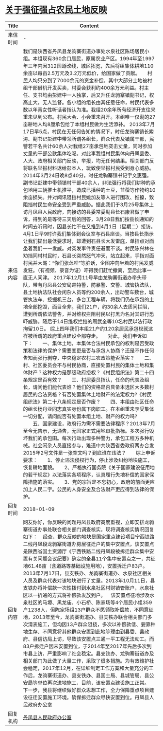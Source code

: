# <a href="http://www.shangluo.gov.cn/zmhd/ldxxxx.jsp?urltype=leadermail.LeaderMailContentUrl&wbtreeid=1112&leadermailid=4487">关于强征强占农民土地反映</a>
| Title |                                                                                                                                                                                                                                                                                                                                                                                                                                                                                                                                                                                                                                                                                                                                                                                                                                                                        Content                                                                                                                                                                                                                                                                                                                                                                                                                                                                                                                                                                                                                                                                                                                                                                                                                                                                         |
|:-----:|--------------------------------------------------------------------------------------------------------------------------------------------------------------------------------------------------------------------------------------------------------------------------------------------------------------------------------------------------------------------------------------------------------------------------------------------------------------------------------------------------------------------------------------------------------------------------------------------------------------------------------------------------------------------------------------------------------------------------------------------------------------------------------------------------------------------------------------------------------------------------------------------------------------------------------------------------------------------------------------------------------------------------------------------------------------------------------------------------------------------------------------------------------------------------------------------------------------------------------------------------------------------------------------------------------------------------------------------------------------------------------------------------------------------------------------------------------------------------------------------------------------------------------------------------------------------------------------------------------------------------------------------------------------------------------------------------------------------------------------------------------|
| 来信时间  | -                                                                                                                                                                                                                                                                                                                                                                                                                                                                                                                                                                                                                                                                                                                                                                                                                                                                                                                                                                                                                                                                                                                                                                                                                                                                                                                                                                                                                                                                                                                                                                                                                                                                                                                                                      |
| 来信内容  | 我们是陕西省丹凤县龙驹寨街道办事处水泉社区陈场居民小组。本组现有360余口居民，原属农业产区。1994年至1997年三年内因312国道改线，城区拓宽，先后将组集体耕地110余亩以每亩2.5万元及3.2万元低价，给国家做了贡献。　　村民人均只分到了7000余元的资金补偿。其中大部分土地被村组干部借机开发买卖，村委会获利约400余万元利益。村主任、支书均由彭建中一人独掌，后又升任龙驹寨镇副书记，权高止大，无人监督。各小组的组长由其任意任命，村民代表多数以年青女性听话者指认为准。我组20余年所有经济开支往来重未见到公布。村民大会、小会重未召开。本组唯一仅剩的27亩耕地人均8厘承包给了本组村民做为生活添补。 2013年7月17日早5点，村民在无任何告知的情况下，时任龙驹寨镇长索涛、副书记彭建中带领所谓各组长，群众代表及镇属干部，民警若干名共计60余人对我组27亩承包地突击丈量，同时参加丈量的干部公款集体吃喝。对此事我组村民集体向丹凤县委、人大、政府相关部门反映，举报，均无任何结果。相关部门反将联名举报材料退给彭本人，玩致使举报村民受到身心威胁。　　2014年3月24日晚8点40分，时任龙驹寨镇书记宇文惠强，副书记彭建中带领镇村干部40余人，非法强行将我们耕种的承包地用三辆推土机推平，造成已播种的土豆，苜蓿等作物约10余亩损失。并对闻讯阻挡村民姚加友等人进行围攻、推搡，致阻挡村民生命安全受到严重威胁。据此我们于3月25号集体上访丹凤县人民政府，向接访的县委常委副县长石康君做了申诉，得到的是等待三天后的回答，3月28日我们按县长通知的时间去听讯时，因县长忙不在又推到4月1日（星期二）接访。4月1日早9时许我们集体到会议室与石县座谈。当按县长指示让我们提出最低要求时，却遭到石县长大发雷庭，单指点对面坐着我们一一发威。对突发事件责任避而不谈。村民陈兴林在劝挡同村村民时，石县长突然怒气冲天，站立起来，手指对面村民并大骂：“你们张怂哩”等脏话，企图冲向坐着的村民发威发狂。（有视频、录音为证）吓得我们赶忙撤离，至后此事一直无人问津。 2017年12月11号早由龙驹寨街道办牵头带队，带有丹凤县公安局巡特警，防暴警、交警、城管执法队，县土地执法队社会闲杂人员等约200余人，出动警车数台，城管执法车、挖掘机三台，多台工程车辆，将我们仍在承包的土地全部挖毁，面目全非。我们21户，约30余人去质问拦阻，遭到所谓依法警告，并对维权拦阻村民以打黑为名对其进行恐吓威胁。随后于14日维权拦挡的周武全等10名村民以法行政拘留10日。 综上四年我们本组21户约120余居民承包权就这样被所谓的政府重点建设全部夺走。　　对此，我们申诉如下：　　一、集体土地，本集体合法村民承包的权利是否受政策和法律的保护？需要变更是否与承包人协商？还是不作任何告知而强行剥夺，中央稳定农村三农政策能否落实？　　二、村、社区委员会不与村民协商，直接处置村民的集体土地和集体财产？这种权力是那级政府授权？《村民组织法》第二十四条规定是否有效？　　三、村居委员指认，任命的代表及组长，请问他们能代表谁？他们的资格是否具备本选区大多数村居民的合法资格？有否处置集体土地财产的法定权力?《村民组织法》第二十八条规定是否作废？　　四、本组由社区任命的组长杨丹亚同志真实身份属下岗职工。在本组重未享受集体一切分配，请问能否有处置本组土地、财产的权力吗? 　　五、国家建设，政府行为需不需要法律程序？2013年7月至今无告示，无通告，无国家正式用地审批指标。多次强行毁坏我们的承包田。每次行动出现多种警力，承包工程方多种机械。社会闲杂人员直接参与，难道中共陕西省委政府两办合发2015年2号文件是一张空文吗？到底谁在违法？　　综上申诉要求：　　1、停止违法侵权行为，停止涉及纠纷地块施工，恢复耕地面貌。　　2、严格执行国务院《关于国家建设征用地的若干规定》以法落实各项程序，认真履行失地补偿的国家保障措施的落实。　　3、党的宗旨是不忘初心，政府的前面更应加上人民二字。公民的人身安全及合法财产更应得到法律的保护。 |
| 回复时间  | 2018-01-09                                                                                                                                                                                                                                                                                                                                                                                                                                                                                                                                                                                                                                                                                                                                                                                                                                                                                                                                                                                                                                                                                                                                                                                                                                                                                                                                                                                                                                                                                                                                                                                                                                                                                                                                             |
| 回复内容  | 网友你好，你反映的问题丹凤县政府高度重视，立即安排龙驹寨街道办事处联合相关部门调查核实，现将调查核实情况回复如下：    经查，群众反映的地块是国家重点建设项目宁西铁路二线丹凤段龙驹寨街道办房屋征迁户的集中安置点，该安置点是陕西省国土资源厅《宁西铁路二线丹凤段被拆迁群众集中安置有关问题会议纪要》确定的全县11个集中安置点之一，共征地61.48亩（含道路等基础设施用地），安置拆迁户83户。2013年7月17日，县支铁办、龙驹寨街道办、水泉社区相关人员及群众代表对该地块进行了丈量。2013年10月11日，县支铁办将补偿款一次性拨付到水泉社区村财镇管账户，水泉社区以一折通的方式将补偿款发放到户。    该安置点征地涉及水泉社区的马塬、黑龙庙、小石桥、陈家场等4个居民小组359户1238人，但陈家场组13户群众不愿领取补偿款，不同意征地，2013年至今，龙驹寨街道办、县支铁办联合相关部门多次清表施工，但均因13户群众阻挠，多次以补偿款低、要靠种地生存、不同意将其他群众安置到此地等理由到县委、县政府、县信访局上访，导致该安置点三通一平工程无法动工。而83户拆迁户因未安置到位，于2014年至2017年先后多次到市县上访，严重影响了社会稳定。县支铁办、龙驹寨街道办及相关部门为此做了大量工作，采取了很多措施。为有效维护社会稳定，2017年12月，在详细制定工作方案和大量充分的工作后，龙驹寨街道办、县支铁办、县国土局、县城管局、县公安局等单位再次进地施工，目前，该安置点建设施工正常。    下一步，我县将继续做好群众思想工作，全力保障重点项目建设征迁安置施工环境，确保拆迁群众尽快安置到位。丹凤县人民政府办公室                                                                                                                                                                                                                                                                                                                                                                                                                                                                                                                                                                                                                                                                                                                                                                                                                                                                                                                                                                                                                    |
| 回复机构  | <a href="../../category/agencies/丹凤县人民政府办公室.md">丹凤县人民政府办公室</a>                                                                                                                                                                                                                                                                                                                                                                                                                                                                                                                                                                                                                                                                                                                                                                                                                                                                                                                                                                                                                                                                                                                                                                                                                                                                                                                                                                                                                                                                                                                                                                                                                                                                                         |